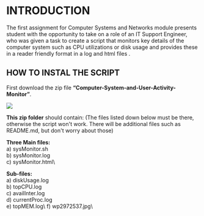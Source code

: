 # INTRODUCTION
The first assignment for Computer Systems and Networks module presents student with the opportunity to take on a role of an IT Support Engineer, who was given a task to create a script that monitors key details of the computer system such as CPU utilizations or disk usage and provides these in a reader friendly format in a log and html files .

## HOW TO INSTAL THE SCRIPT 
First download the zip file **“Computer-System-and-User-Activity-Monitor”**.

![](Images/Screenshot%202022-04-04%20121039.png)



**This zip folder** should contain: (The files listed down below must be there, otherwise the script won't work. There will be additional files such as README.md, but don't worry about those)

**Three Main files:**\
a)	sysMonitor.sh\
b)	sysMonitor.log\
c)	sysMonitor.html\

**Sub-files:**\
a)	diskUsage.log\
b)	topCPU.log\
c)	availInter.log\
d)	currentProc.log\
e)	topMEM.log\\
f)	wp2972537.jpg\




